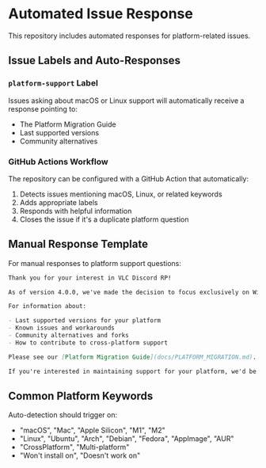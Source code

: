 # Automated Issue Response

This repository includes automated responses for platform-related issues.

## Issue Labels and Auto-Responses

### `platform-support` Label

Issues asking about macOS or Linux support will automatically receive a response pointing to:

- The Platform Migration Guide
- Last supported versions
- Community alternatives

### GitHub Actions Workflow

The repository can be configured with a GitHub Action that automatically:

1. Detects issues mentioning macOS, Linux, or related keywords
2. Adds appropriate labels
3. Responds with helpful information
4. Closes the issue if it's a duplicate platform question

## Manual Response Template

For manual responses to platform support questions:

```markdown
Thank you for your interest in VLC Discord RP!

As of version 4.0.0, we've made the decision to focus exclusively on Windows support to ensure the highest quality experience.

For information about:

- Last supported versions for your platform
- Known issues and workarounds
- Community alternatives and forks
- How to contribute to cross-platform support

Please see our [Platform Migration Guide](docs/PLATFORM_MIGRATION.md).

If you're interested in maintaining support for your platform, we'd be happy to discuss community fork opportunities!
```

## Common Platform Keywords

Auto-detection should trigger on:

- "macOS", "Mac", "Apple Silicon", "M1", "M2"
- "Linux", "Ubuntu", "Arch", "Debian", "Fedora", "AppImage", "AUR"
- "CrossPlatform", "Multi-platform"
- "Won't install on", "Doesn't work on"
